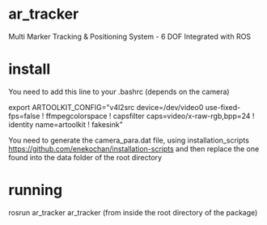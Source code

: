 ar_tracker
==========

Multi Marker Tracking &amp; Positioning System - 6 DOF Integrated with ROS

install
=======

You need to add this line to your .bashrc (depends on the camera)

export ARTOOLKIT_CONFIG="v4l2src device=/dev/video0 use-fixed-fps=false ! ffmpegcolorspace ! capsfilter caps=video/x-raw-rgb,bpp=24 ! identity name=artoolkit ! fakesink"

You need to generate the camera_para.dat file, using installation_scripts
https://github.com/enekochan/installation-scripts
and then replace the one found into the data folder of the root directory

running
=======

rosrun ar_tracker ar_tracker (from inside the root directory of the package)